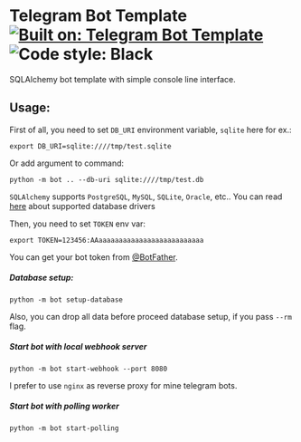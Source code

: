 # Telegram Bot Template [![Built on: Telegram Bot Template](https://img.shields.io/badge/Built%20On-Telegram%20Bot%20Template-brightgreen.svg)](https://github.com/yarfuo/telegram-bot-template) ![Code style: Black](https://img.shields.io/badge/code%20style-black-000000.svg)
SQLAlchemy bot template with simple console line interface.


## Usage:

First of all, you need to set `DB_URI` environment variable, `sqlite` here for ex.:

`export DB_URI=sqlite:////tmp/test.sqlite`

Or add argument to command:

`python -m bot .. --db-uri sqlite:////tmp/test.db`

`SQLAlchemy` supports `PostgreSQL`, `MySQL`, `SQLite`, `Oracle`, etc..
You can read [here](https://docs.sqlalchemy.org/en/13/core/engines.html) about 
supported database drivers

Then, you need to set `TOKEN` env var:

`export TOKEN=123456:AAaaaaaaaaaaaaaaaaaaaaaaaaaa` 

You can get your bot token from [@BotFather](https://t.me/BotFather).

##### Database setup:
`python -m bot setup-database`

Also, you can drop all data before proceed database setup, if you pass `--rm` 
flag.

##### Start bot with local webhook server
`python -m bot start-webhook --port 8080`

I prefer to use `nginx` as reverse proxy for mine telegram bots. 

##### Start bot with polling worker
`python -m bot start-polling`
